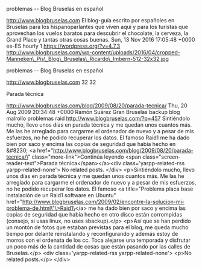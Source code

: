 problemas -- Blog Bruselas en español

http://www.blogbruselas.com El blog-guía escrito por españoles en
Bruselas para los hispanoparlantes que viven aquí y para los turistas
que aprovechan los vuelos baratos para descubrir el chocolate, la
cerveza, la Grand Place y tantas otras cosas buenas. Sun, 13 Nov 2016
17:05:48 +0000 es-ES hourly 1 https://wordpress.org/?v=4.7.3
http://www.blogbruselas.com/wp-content/uploads/2016/04/cropped-Manneken\_Pis\_Blog\_Bruselas\_Ricardo\_Imbern-512-32x32.jpg

problemas -- Blog Bruselas en español

http://www.blogbruselas.com 32 32

Parada técnica

http://www.blogbruselas.com/blog/2009/08/20/parada-tecnica/ Thu, 20 Aug
2009 20:34:48 +0000 Ramón Suárez Gran Bruselas backup blog malrollo
problemas raid http://www.blogbruselas.com/?p=457 Sintiéndolo mucho,
llevo unos días en parada técnica y me quedan unos cuantos más. Me las
he arreglado para cargarme el ordenador de nuevo y a pesar de mis
esfuerzos, no he podido recuperar los datos. El famoso Raid1 me ha dado
bien por saco y encima las copias de seguridad que había hecho en
&\#8230; \<a
href=\"http://www.blogbruselas.com/blog/2009/08/20/parada-tecnica/\"
class=\"more-link\"\>Continúa leyendo \<span
class=\"screen-reader-text\"\>Parada técnica\</span\>\</a\>\<div
class=\'yarpp-related-rss yarpp-related-none\'\> No related posts.
\</div\> \<p\>Sintiéndolo mucho, llevo unos días en parada técnica y me
quedan unos cuantos más. Me las he arreglado para cargarme el ordenador
de nuevo y a pesar de mis esfuerzos, no he podido recuperar los datos.
El famoso \<a title=\"Problema placa base instalación de un Raid1
software en Ubuntu\"
href=\"http://www.blogbruselas.com/2009/02/encontre-la-solucion-mi-problema-de.html\"\>Raid1\</a\>
me ha dado bien por saco y encima las copias de seguridad que había
hecho en otro disco están corrompidas (consejo, si usas linux, no uses
sbackup).\</p\> \<p\>Así que se han perdido un montón de fotos que
estaban previstas para el blog, me queda mucho tiempo por delante
reinstalando y reconfigurando y además estoy de morros con el ordenata
de los cc. Toca alejarse una temporada y disfrutar un poco más de la
cantidad de cosas que están pasando por las calles de Bruselas.\</p\>
\<div class=\'yarpp-related-rss yarpp-related-none\'\> \<p\>No related
posts.\</p\> \</div\>
